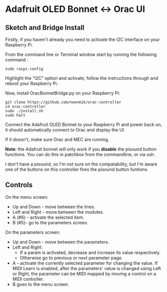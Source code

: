 # Adafruit OLED Bonnet &lt;-> Orac UI

## Sketch and Bridge Install


Firstly, if you haven't already you need to activate the I2C interface on your Raspberry Pi.

From the command line or Terminal window start by running the following command :

```
sudo raspi-config
```

Highlight the “I2C” option and activate, follow the instructions through and reboot your Raspberry Pi.




Now, install OracBonnetBridge.py on your Raspberry Pi:

```
git clone https://github.com/neonmik/orac-controller
cd orac-controller
sudo ./install.sh
sudo halt
```

Connect the Adafruit OLED Bonnet to your Raspberry Pi and power back on, it should automatically connect to Orac and display the UI.

If it doesn't, make sure Orac and MEC are running.

**Note**: the Adafruit bonnet will only work if you **disable** the pisound button functions. You can do this in patchbox from the commandline, or via ssh.

I don't have a pisound, so I'm not sure on the compatability, but I'm aware one of the buttons on this controller fires the pisound button funtions.

## Controls

On the menu screen:

* Up and Down - move between the lines.
* Left and Right - move between the modules.
* A (#6) - activate the selected item.
* B (#5)- go to the parameters screen.

On the parameters screen:

* Up and Down - move between the parameters.
* Left and Right:
    * If a param is activated, decrease and increase its value respectively.
    * Otherwise go to previous or next parameter page.
* A - activate the currently selected parameter for changing the value. If MIDI Learn is enabled, after the parameters' value is changed using Left or Right, the parameter can be MIDI mapped by moving a control on a MIDI controller.
* B goes to the menu screen.
